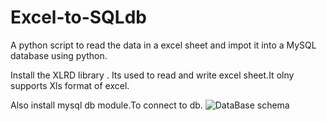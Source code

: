 # Excel-to-SQLdb
A python script to read the data in a excel sheet and impot it into a MySQL database using python.

Install the XLRD library . Its used to read and write excel sheet.It olny supports Xls format of excel.

Also install mysql db module.To connect to db.
![DataBase schema](/Screenshot(5).png)
